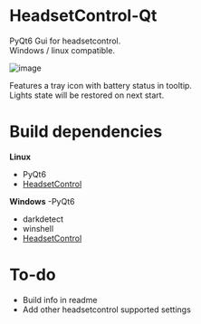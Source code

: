 # HeadsetControl-Qt
PyQt6 Gui for headsetcontrol.<br/>
Windows / linux compatible.

![image](https://github.com/Odizinne/HeadsetControl-Qt/assets/102679854/adb0076a-acfb-4701-bb94-a4f0fc177952)

Features a tray icon with battery status in tooltip.<br/>
Lights state will be restored on next start.

# Build dependencies

**Linux**
- PyQt6
- [HeadsetControl](https://github.com/Sapd/HeadsetControl)

**Windows**
-PyQt6
- darkdetect
- winshell
- [HeadsetControl](https://github.com/Sapd/HeadsetControl)

# To-do
- Build info in readme
- Add other headsetcontrol supported settings
